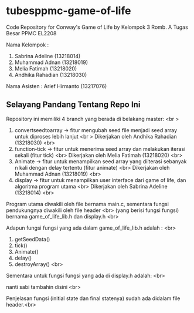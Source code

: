 # tubesppmc-game-of-life
Code Repository for Conway's Game of Life by Kelompok 3 Romb. A Tugas Besar PPMC EL2208

Nama Kelompok :
1. Sabrina Adeline (13218014)
2. Muhammad Adnan (13218019) 
3. Melia Fatimah (13218020)
4. Andhika Rahadian (13218030)

Nama Asisten : Arief Hirmanto (13217076)

## Selayang Pandang Tentang Repo Ini
Repository ini memiliki 4 branch yang berada di belakang master: <br \>
1. convertseedtoarray -> fitur mengubah seed file menjadi seed array untuk diproses lebih lanjut <br \>
   Dikerjakan oleh Andhika Rahadian (13218030) <br\>
2. function-tick -> fitur untuk menerima seed array dan melakukan iterasi sekali (fitur tick) <br\>
   Dikerjakan oleh Melia Fatimah (13218020) <br\>
3. Animate -> fitur untuk menampilkan seed array yang diiterasi sebanyak n kali dengan delay tertentu (fitur animate) <br\>
   Dikerjakan oleh Muhammad Adnan (13218019) <br\>
4. display -> fitur untuk menampilkan user interface dari game of life, dan algoritma program utama <br\>
   Dikerjakan oleh Sabrina Adeline (13218014) <br\>

Program utama diwakili oleh file bernama main.c, sementara fungsi pendukungnya diwakili oleh file header <br\>
(yang berisi fungsi fungsi) bernama game_of_life_lib.h dan display.h <br\>

Adapun fungsi fungsi yang ada dalam game_of_life_lib.h adalah : <br\>
1. getSeedData()
2. tick()
3. Animate()
4. delay()
5. destroyArray() <br\>

Sementara untuk fungsi fungsi yang ada di display.h adalah: <br\>

nanti sabi tambahin disini <br\>

Penjelasan fungsi (initial state dan final statenya) sudah ada didalam file header.<br\>
